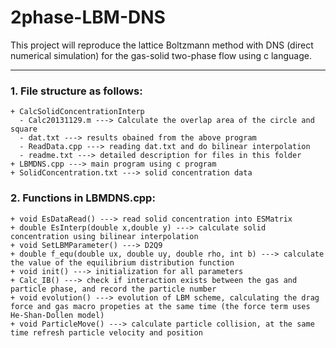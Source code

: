 # 2phase-LBM-DNS
This project will reproduce the lattice Boltzmann method with DNS (direct numerical simulation) for the gas-solid two-phase flow using c language.
***
### 1. File structure as follows:
	+ CalcSolidConcentrationInterp
	  - Calc20131129.m ---> Calculate the overlap area of the circle and square
	  - dat.txt ---> results obained from the above program
	  - ReadData.cpp ---> reading dat.txt and do bilinear interpolation
	  - readme.txt ---> detailed description for files in this folder
	+ LBMDNS.cpp ---> main program using c program
	+ SolidConcentration.txt ---> solid concentration data
### 2. Functions in LBMDNS.cpp:
	+ void EsDataRead() ---> read solid concentration into ESMatrix
	+ double EsInterp(double x,double y) ---> calculate solid concentration using bilinear interpolation
	+ void SetLBMParameter() ---> D2Q9
	+ double f_equ(double ux, double uy, double rho, int b) ---> calculate the value of the equilibrium distribution function
	+ void init() ---> initialization for all parameters
	+ Calc_IB() ---> check if interaction exists between the gas and particle phase, and record the particle number
	+ void evolution() ---> evolution of LBM scheme, calculating the drag force and gas macro propeties at the same time (the force term uses He-Shan-Dollen model)
	+ void ParticleMove() ---> calculate particle collision, at the same time refresh particle velocity and position